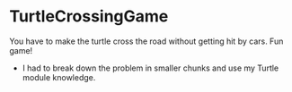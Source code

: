 # TurtleCrossingGame
You have to make the turtle cross the road without getting hit by cars. Fun game!

- I had to break down the problem in smaller chunks and use my Turtle module knowledge.
